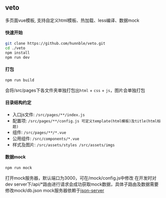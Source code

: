 ## veto

多页面vue模板, 支持自定义html模板、热加载、less编译、数据mock

#### 快速开始

```Bash
git clone https://github.com/hunnble/veto.git
cd ./veto
npm install
npm run dev
```

#### 打包

```Bash
npm run build
```
会将/src/pages下各文件夹单独打包出`html` + `css` + `js`，图片会单独打包

#### 目录结构约定

* 入口js文件: `/src/pages/**/index.js`
* 配置项: `/src/pages/**/config.js 可定义template(html模板)及title(html标题)`
* 组件: `/src/pages/**/*.vue`
* 公用组件: `/src/components/*.vue`
* 样式及图片: `/src/assets/styles /src/assets/imgs`

#### 数据mock

```Bash
npm run mock
```
打开mock服务器，默认端口为3000，可在/mock/config.js中修改
在开发时对dev server下/api/*路由进行请求会成功获取mock数据，具体子路由及数据需要修改mock/db.json
mock服务器依赖于[json-server](https://github.com/typicode/json-server)
